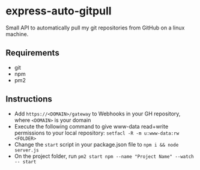 # express-auto-gitpull

Small API to automatically pull my git repositories from GitHub on a linux machine.

## Requirements

- git
- npm
- pm2

## Instructions

- Add `https://<DOMAIN>/gateway` to Webhooks in your GH repository, where `<DOMAIN>` is your domain
- Execute the following command to give www-data read+write permissions to your local repository: `setfacl -R -m u:www-data:rw <FOLDER>`
- Change the `start` script in your package.json file to `npm i && node server.js`
- On the project folder, run `pm2 start npm --name "Project Name" --watch -- start`

